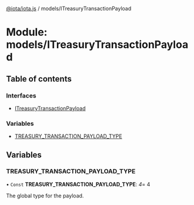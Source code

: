 [@iota/iota.js](../README.md) / models/ITreasuryTransactionPayload

# Module: models/ITreasuryTransactionPayload

## Table of contents

### Interfaces

- [ITreasuryTransactionPayload](../interfaces/models/itreasurytransactionpayload.itreasurytransactionpayload.md)

### Variables

- [TREASURY\_TRANSACTION\_PAYLOAD\_TYPE](models_itreasurytransactionpayload.md#treasury_transaction_payload_type)

## Variables

### TREASURY\_TRANSACTION\_PAYLOAD\_TYPE

• `Const` **TREASURY\_TRANSACTION\_PAYLOAD\_TYPE**: *4*= 4

The global type for the payload.
